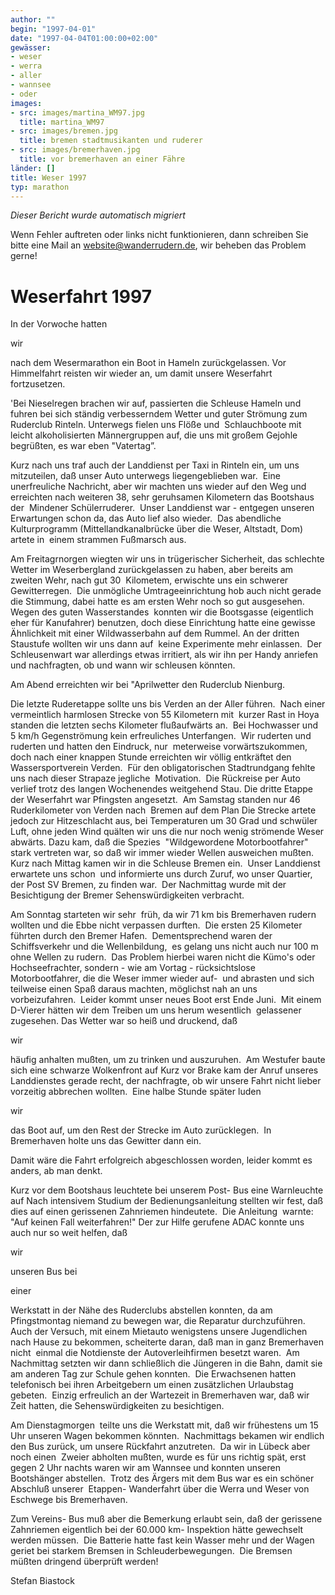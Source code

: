 ```yaml
---
author: ""
begin: "1997-04-01"
date: "1997-04-04T01:00:00+02:00"
gewässer:
- weser
- werra
- aller
- wannsee
- oder
images:
- src: images/martina_WM97.jpg
  title: martina_WM97
- src: images/bremen.jpg
  title: bremen stadtmusikanten und ruderer
- src: images/bremerhaven.jpg
  title: vor bremerhaven an einer Fähre
länder: []
title: Weser 1997
typ: marathon
---
```



*Dieser Bericht wurde automatisch migriert*

Wenn Fehler auftreten oder links nicht funktionieren, dann schreiben Sie bitte eine Mail an website@wanderrudern.de, wir beheben das Problem gerne!



# Weserfahrt 1997


In der Vorwoche hatten

wir

nach dem Wesermarathon ein Boot in Hameln zurückgelassen. Vor Himmelfahrt reisten wir wieder an, um damit unsere Weserfahrt  fortzusetzen.

'Bei Nieselregen brachen wir auf, passierten die Schleuse Hameln und fuhren bei sich ständig verbesserndem Wetter und guter Strömung zum Ruderclub Rinteln. Unterwegs fielen uns Flöße und  Schlauchboote mit leicht alkoholisierten Männergruppen auf, die uns mit großem Gejohle begrüßten, es war eben "Vatertag”.

Kurz nach uns traf auch der Landdienst per Taxi in Rinteln ein, um uns  mitzuteilen, daß unser Auto unterwegs liegengeblieben war.  Eine unerfreuliche Nachricht, aber wir machten uns wieder auf den Weg und erreichten nach weiteren 38, sehr geruhsamen Kilometern das Bootshaus der  Mindener Schülerruderer.  Unser Landdienst war - entgegen unseren Erwartungen schon da, das Auto lief also wieder.  Das abendliche Kulturprogramm (Mittellandkanalbrücke über die Weser, Altstadt, Dom) artete in  einem strammen Fußmarsch aus.

Am Freitagrnorgen wiegten wir uns in trügerischer Sicherheit, das schlechte Wetter im Weserbergland zurückgelassen zu haben, aber bereits am zweiten Wehr, nach gut 30  Kilometem, erwischte uns ein schwerer Gewitterregen.  Die unmögliche Umtrageeinrichtung hob auch nicht gerade die Stimmung, dabei hatte es am ersten Wehr noch so gut ausgesehen.  Wegen des guten Wasserstandes  konnten wir die Bootsgasse (eigentlich eher für Kanufahrer) benutzen, doch diese Einrichtung hatte eine gewisse Ähnlichkeit mit einer Wildwasserbahn auf dem Rummel. An der dritten Staustufe wollten wir uns dann auf  keine Experimente mehr einlassen.  Der Schleusenwart war allerdings etwas irritiert, als wir ihn per Handy anriefen und nachfragten, ob und wann wir schleusen könnten.

Am Abend erreichten wir bei "Aprilwetter den Ruderclub Nienburg.

Die letzte Ruderetappe sollte uns bis Verden an der Aller führen.  Nach einer vermeintlich harmlosen Strecke von 55 Kilometern mit  kurzer Rast in Hoya standen die letzten sechs Kilometer flußaufwärts an.  Bei Hochwasser und 5 km/h Gegenströmung kein erfreuliches Unterfangen.  Wir ruderten und ruderten und hatten den Eindruck, nur  meterweise vorwärtszukommen, doch nach einer knappen Stunde erreichten wir völlig entkräftet den Wassersportverein Verden.  Für den obligatorischen Stadtrundgang fehlte uns nach dieser Strapaze jegliche  Motivation.  Die Rückreise per Auto verlief trotz des langen Wochenendes weitgehend Stau. Die dritte Etappe der Weserfahrt war Pfingsten angesetzt.  Am Samstag standen nur 46 Ruderkilometer von Verden nach  Bremen auf dem Plan Die Strecke artete jedoch zur Hitzeschlacht aus, bei Temperaturen um 30 Grad und schwüler Luft, ohne jeden Wind quälten wir uns die nur noch wenig strömende Weser abwärts. Dazu kam, daß die Spezies  "Wildgewordene Motorbootfahrer" stark vertreten war, so daß wir immer wieder Wellen ausweichen mußten.  Kurz nach Mittag kamen wir in die Schleuse Bremen ein.  Unser Landdienst erwartete uns schon  und informierte uns durch Zuruf, wo unser Quartier, der Post SV Bremen, zu finden war.  Der Nachmittag wurde mit der Besichtigung der Bremer Sehenswürdigkeiten verbracht.

Am Sonntag starteten wir sehr  früh, da wir 71 km bis Bremerhaven rudern wollten und die Ebbe nicht verpassen durften.  Die ersten 25 Kilometer führten durch den Bremer Hafen.  Dementsprechend waren der Schiffsverkehr und die Wellenbildung,  es gelang uns nicht auch nur 100 m ohne Wellen zu rudern.  Das Problem hierbei waren nicht die Kümo's oder Hochseefrachter, sondern - wie am Vortag - rücksichtslose Motorbootfahrer, die die Weser immer wieder auf-  und abrasten und sich teilweise einen Spaß daraus machten, möglichst nah an uns vorbeizufahren.  Leider kommt unser neues Boot erst Ende Juni.  Mit einem D-Vierer hätten wir dem Treiben um uns herum wesentlich  gelassener zugesehen. Das Wetter war so heiß und druckend, daß

wir

häufig anhalten mußten, um zu trinken und auszuruhen.  Am Westufer baute sich eine schwarze Wolkenfront auf Kurz vor Brake kam der Anruf unseres Landdienstes gerade recht, der nachfragte, ob wir unsere Fahrt nicht lieber vorzeitig abbrechen wollten.  Eine halbe Stunde später luden

wir

das Boot auf, um den Rest der Strecke im Auto zurücklegen.  In Bremerhaven holte uns das Gewitter dann ein.

Damit wäre die Fahrt erfolgreich abgeschlossen worden, leider kommt es anders, ab man denkt.

Kurz vor dem Bootshaus leuchtete bei unserem Post- Bus eine Warnleuchte auf Nach intensivem Studium der Bedienungsanleitung stellten wir fest, daß dies auf einen gerissenen Zahnriemen hindeutete.  Die Anleitung  warnte: "Auf keinen Fall weiterfahren!" Der zur Hilfe gerufene ADAC konnte uns auch nur so weit helfen, daß

wir

unseren Bus bei

einer

Werkstatt in der Nähe des Ruderclubs abstellen konnten, da am  Pfingstmontag niemand zu bewegen war, die Reparatur durchzuführen.  Auch der Versuch, mit einem Mietauto wenigstens unsere Jugendlichen nach Hause zu bekommen, scheiterte daran, daß man in ganz Bremerhaven nicht  einmal die Notdienste der Autoverleihfirmen besetzt waren.  Am Nachmittag setzten wir dann schließlich die Jüngeren in die Bahn, damit sie am anderen Tag zur Schule gehen konnten.  Die Erwachsenen hatten  telefonisch bei ihren Arbeitgebern um einen zusätzlichen Urlaubstag gebeten.  Einzig erfreulich an der Wartezeit in Bremerhaven war, daß wir Zeit hatten, die Sehenswürdigkeiten zu besichtigen.

Am Dienstagmorgen  teilte uns die Werkstatt mit, daß wir frühestens um 15 Uhr unseren Wagen bekommen könnten.  Nachmittags bekamen wir endlich den Bus zurück, um unsere Rückfahrt anzutreten.  Da wir in Lübeck aber noch einen  Zweier abholten mußten, wurde es für uns richtig spät, erst gegen 2 Uhr nachts waren wir am Wannsee und konnten unseren Bootshänger abstellen.  Trotz des Ärgers mit dem Bus war es ein schöner Abschluß unserer  Etappen- Wanderfahrt über die Werra und Weser von Eschwege bis Bremerhaven.

Zum Vereins- Bus muß aber die Bemerkung erlaubt sein, daß der gerissene Zahnriemen eigentlich bei der 60.000 km- Inspektion hätte gewechselt  werden müssen.  Die Batterie hatte fast kein Wasser mehr und der Wagen geriet bei starkem Bremsen in Schleuderbewegungen.  Die Bremsen müßten dringend überprüft werden!

Stefan Biastock
